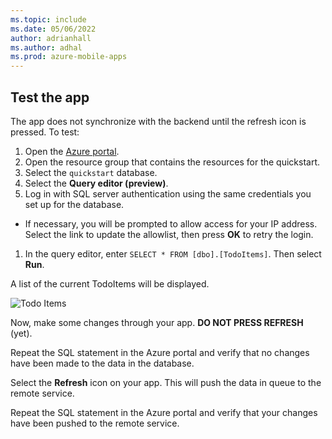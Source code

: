 ```yaml
---
ms.topic: include
ms.date: 05/06/2022
author: adrianhall
ms.author: adhal
ms.prod: azure-mobile-apps
---
```


## Test the app

The app does not synchronize with the backend until the refresh icon is pressed.  To test:

1. Open the [Azure portal](https://portal.azure.com).
1. Open the resource group that contains the resources for the quickstart.
1. Select the `quickstart` database.
1. Select the **Query editor (preview)**.
1. Log in with SQL server authentication using the same credentials you set up for the database.

  * If necessary, you will be prompted to allow access for your IP address.  Select the link to update the allowlist, then press **OK** to retry the login.

1. In the query editor, enter `SELECT * FROM [dbo].[TodoItems]`.  Then select **Run**.

A list of the current TodoItems will be displayed.

![Todo Items](~/mobile-apps/azure-mobile-apps/media/quickstart/common/query-results.png)

Now, make some changes through your app.  **DO NOT PRESS REFRESH** (yet).  

Repeat the SQL statement in the Azure portal and verify that no changes have been made to the data in the database.

Select the **Refresh** icon on your app.  This will push the data in queue to the remote service.

Repeat the SQL statement in the Azure portal and verify that your changes have been pushed to the remote service.